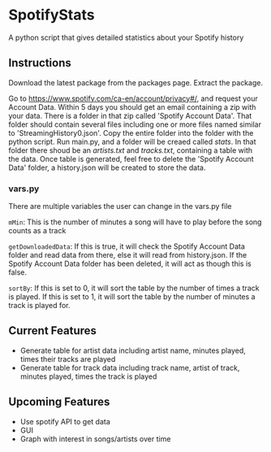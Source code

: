 # SpotifyStats

A python script that gives detailed statistics about your Spotify history

## Instructions

Download the latest package from the packages page.
Extract the package.

Go to https://www.spotify.com/ca-en/account/privacy#/, and request your Account Data. Within 5 days you should get an email containing a zip with your data. There is a folder in that zip called 'Spotify Account Data'. That folder should contain several files including one or more files named similar to 'StreamingHistory0.json'. Copy the entire folder into the folder with the python script. Run main.py, and a folder will be creaed called *stats*. In that folder there shoud be an *artists.txt* and *tracks.txt*, containing a table with the data. Once table is generated, feel free to delete the 'Spotify Account Data' folder, a history.json will be created to store the data. 

### vars.py
There are multiple variables the user can change in the vars.py file

`mMin`: This is the number of minutes a song will have to play before the song counts as a track

`getDownloadedData`: If this is true, it will check the Spotify Account Data folder and read data from there, else it will read from history.json. If the Spotify Account Data folder has been deleted, it will act as though this is false.

`sortBy`: If this is set to 0, it will sort the table by the number of times a track is played. If this is set to 1, it will sort the table by the number of minutes a track is played for. 


## Current Features

- Generate table for artist data including artist name, minutes played, times their tracks are played
- Generate table for track data including track name, artist of track, minutes played, times the track is played

## Upcoming Features

- Use spotify API to get data
- GUI
- Graph with interest in songs/artists over time